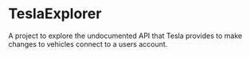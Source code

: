 # TeslaExplorer
A project to explore the undocumented API that Tesla provides to make changes to vehicles connect to a users account.
